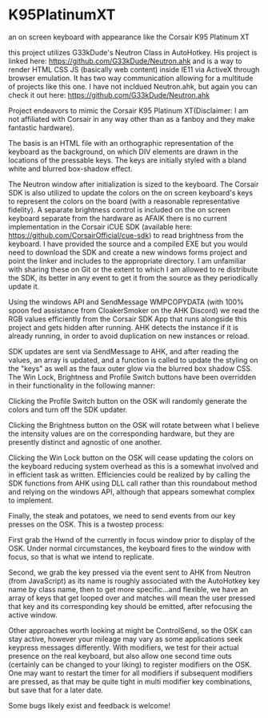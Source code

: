 # K95PlatinumXT
an on screen keyboard with appearance like the Corsair K95 Platinum XT

this project utilizes G33kDude's Neutron Class in AutoHotkey.  His project is linked here:  https://github.com/G33kDude/Neutron.ahk
and is a way to render HTML CSS JS (basically web content) inside IE11 via ActiveX through browser emulation.  It has two way communication allowing for a multitude of projects like this one. I have not incldued Neutron.ahk, but again you can check it out here: https://github.com/G33kDude/Neutron.ahk

Project endeavors to mimic the Corsair K95 Platinum XT(Disclaimer: I am not affiliated with Corsair in any way other than as a fanboy and they make fantastic hardware).

The basis is an HTML file with an orthographic representation of the keyboard as the background, on which DIV elements are drawn in the locations of the pressable keys.  The keys are initially styled with a bland white and blurred box-shadow effect.

The Neutron window after initialization is sized to the keyboard.  The Corsair SDK is also utilized to update the colors on the on screen keyboard's keys to represent the colors on the board (with a reasonable representative fidelity).  A separate brightness control is included on the on screen keyboard separate from the hardware as AFAIK there is no current implementation in the Corsair iCUE SDK (available here:  https://github.com/CorsairOfficial/cue-sdk) to read brightness from the keyboard.  I have provided the source and a compiled EXE but you would need to download the SDK and create a new windows forms project and point the linker and includes to the appropriate directory.  I am unfamiliar with sharing these on Git or the extent to which I am allowed to re distribute the SDK, its better in any event to get it from the source as they periodically update it.

Using the windows API and SendMessage WMPCOPYDATA (with 100% spoon fed assistance from CloakerSmoker on the AHK Discord) we read the RGB values efficiently from the Corsair SDK App that runs alongside this project and gets hidden after running.  AHK detects the instance if it is already running, in order to avoid duplication on new instances or reload.

SDK updates are sent via SendMessage to AHK, and after reading the values, an array is updated, and a function is called to update the styling on the "keys" as well as the faux outer glow via the blurred box shadow CSS.  The Win Lock, Brightness and Profile Switch buttons have been overridden in their functionality in the following manner:

Clicking the Profile Switch button on the OSK will randomly generate the colors and turn off the SDK updater.  

Clicking the Brightness button on the OSK will rotate between what I believe the intensity values are on the corresponding hardware, but they are presently distinct and agnostic of one another.

Clicking the Win Lock button on the OSK will cease updating the colors on the keyboard reducing system overhead as this is a somewhat involved and in efficient task as written.  Efficiencies could be realized by by calling the SDK functions from AHK using DLL call rather than this roundabout method and relying on the windows API, although that appears somewhat complex to implement.

Finally, the steak and potatoes, we need to send events from our key presses on the OSK.  This is a twostep process:

First grab the Hwnd of the currently in focus window prior to display of the OSK.  Under normal circumstances, the keyboard fires to the window with focus, so that is what we intend to replicate.

Second, we grab the key pressed via the event sent to AHK from Neutron (from JavaScript) as its name is roughly associated with the AutoHotkey key name by class name, then to get more specific...and flexible, we have an array of keys that get looped over and matches will mean the user pressed that key and its corresponding key should be emitted, after refocusing the active window.  

Other approaches worth looking at might be ControlSend, so the OSK can stay active, however your mileage may vary as some applications seek keypress messages differently.  With modifiers, we test for their actual presence on the real keyboard, but also allow one second time outs (certainly can be changed to your liking) to register modifiers on the OSK.  One may want to restart the timer for all modifiers if subsequent modifiers are pressed, as that may be quite tight in multi modifier key combinations, but save that for a later date.

Some bugs likely exist and feedback is welcome!
